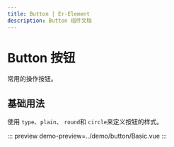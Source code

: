 ```yaml
---
title: Button | Er-Element
description: Button 组件文档
---
```


# Button 按钮

常用的操作按钮。

## 基础用法

使用 `type`、`plain`、 `round`和 `circle`来定义按钮的样式。

::: preview
demo-preview=../demo/button/Basic.vue
:::